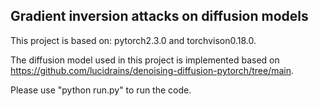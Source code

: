## Gradient inversion attacks on diffusion models

This project is based on: pytorch2.3.0 and torchvison0.18.0.

The diffusion model used in this project is implemented based on https://github.com/lucidrains/denoising-diffusion-pytorch/tree/main.

Please use "python run.py" to run the code.